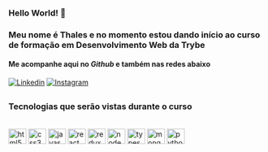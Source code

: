 ### Hello World! 👋

### Meu nome é Thales e no momento estou dando início ao curso de formação em Desenvolvimento Web da Trybe

#### Me acompanhe aqui no <em>Github</em> e também nas redes abaixo
[![Linkedin](https://img.shields.io/badge/LinkedIn-0077B5?style=for-the-badge&logo=linkedin&logoColor=white)](https://www.linkedin.com/in/thalesmsm/)
[![Instagram](https://img.shields.io/badge/Instagram-E4405F?style=for-the-badge&logo=instagram&logoColor=white)](https://www.instagram.com/thalesmsm/)
##

##
### Tecnologias que serão vistas durante o curso
<div style="display: inline_block"><br/>
  <img height= 30px width= "35" align="center" alt="html5" src="https://cdn.jsdelivr.net/gh/devicons/devicon/icons/html5/html5-original.svg" />
  <img height= 30px width= "35" align="center" alt="css3" src="https://cdn.jsdelivr.net/gh/devicons/devicon/icons/css3/css3-original.svg" />
  <img height= 30px width= "35" align="center" alt="javascript" src="https://cdn.jsdelivr.net/gh/devicons/devicon/icons/javascript/javascript-original.svg" />
  <img height= 30px width= "35" align="center" alt="react" src="https://cdn.jsdelivr.net/gh/devicons/devicon/icons/react/react-original.svg" />
  <img height= 30px width= "35" align="center" alt="redux" src="https://cdn.jsdelivr.net/gh/devicons/devicon/icons/redux/redux-original.svg" />
  <img height= 30px width= "35" align="center" alt="node.js" src="https://cdn.jsdelivr.net/gh/devicons/devicon/icons/nodejs/nodejs-original.svg" />
  <img height= 30px width= "35" align="center" alt="typescript" src="https://cdn.jsdelivr.net/gh/devicons/devicon/icons/typescript/typescript-original.svg" />
  <img height= 30px width= "35" align="center" alt="mongodb" src="https://cdn.jsdelivr.net/gh/devicons/devicon/icons/mongodb/mongodb-original.svg" />
  <img height= 30px width= "35" align="center" alt="python" src="https://cdn.jsdelivr.net/gh/devicons/devicon/icons/python/python-original.svg" />
</div>  
